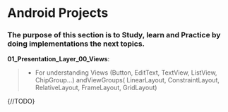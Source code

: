 # Android Projects
### The purpose of this section is to Study, learn and Practice by doing implementations the next topics.

__01_Presentation_Layer_00_Views__:<br>
> - For understanding Views (Button, EditText, TextView, ListView, ChipGroup...) andViewGroups( LinearLayout, ConstraintLayout, RelativeLayout, FrameLayout, GridLayout)
  
 {//TODO}
